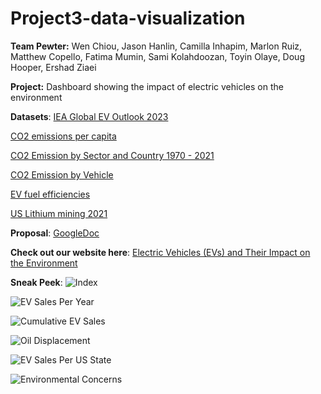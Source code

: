 # Project3-data-visualization
**Team Pewter:** Wen Chiou, Jason Hanlin, Camilla Inhapim, Marlon Ruiz, Matthew Copello, Fatima Mumin, Sami Kolahdoozan, Toyin Olaye, Doug Hooper, Ershad Ziaei

**Project:** Dashboard showing the impact of electric vehicles on the environment

**Datasets**: 
[IEA Global EV Outlook 2023](https://www.iea.org/data-and-statistics/data-product/global-ev-outlook-2023)

[CO2 emissions per capita](https://ourworldindata.org/explorers/co2?facet=none&country=CHN~USA~IND~GBR~OWID_WRL&Gas+or+Warming=CO%E2%82%82&Accounting=Production-based&Fuel+or+Land+Use+Change=All+fossil+emissions&Count=Per+capita)

[CO2 Emission by Sector and Country 1970 - 2021](https://edgar.jrc.ec.europa.eu/report_2022)

[CO2 Emission by Vehicle](https://www.kaggle.com/datasets/debajyotipodder/co2-emission-by-vehicles)

[EV fuel efficiencies](https://www.fueleconomy.gov/feg/download.shtml)

[US Lithium mining 2021](https://ourworldindata.org/grapher/lithium-production?tab=chart&time=earliest..latest&country=~USA)


**Proposal**: [GoogleDoc](https://docs.google.com/document/d/14lbI9O5yiG16Tu137kqBH3m0776LmS7vYqbd57NU2N4/edit)

**Check out our website here**: [Electric Vehicles (EVs)
and Their Impact on the Environment](https://cami5326.github.io/Project3-data-visualization/index.html)

**Sneak Peek**:
![Index](https://github.com/cami5326/Project3-data-visualization/blob/main/Images/Index.png)

![EV Sales Per Year](https://github.com/cami5326/Project3-data-visualization/blob/main/Images/EV%20Sales%20Per%20Year.png)

![Cumulative EV Sales](https://github.com/cami5326/Project3-data-visualization/blob/main/Images/Cumulative%20EV%20Sales.PNG)

![Oil Displacement](https://github.com/cami5326/Project3-data-visualization/blob/main/Images/Oil%20Displacement.png)

![EV Sales Per US State](https://github.com/cami5326/Project3-data-visualization/blob/main/Images/EV%20Sales%20Per%20US%20State.PNG)

![Environmental Concerns](https://github.com/cami5326/Project3-data-visualization/blob/main/Images/Environmental%20Concerns.png)

